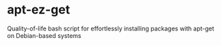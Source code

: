 # apt-ez-get
Quality-of-life bash script for effortlessly installing packages with apt-get on Debian-based systems

